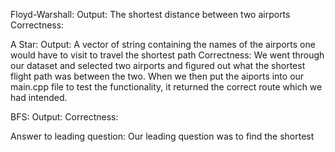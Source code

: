 Floyd-Warshall:
Output: The shortest distance between two airports 
Correctness:

A Star:
Output: A vector of string containing the names of the airports one would have to visit to travel the shortest path
Correctness: We went through our dataset and selected two airports and figured out what the shortest flight path was between the two. When we then put the aiports into our main.cpp file to test the functionality, it returned the correct route which we had intended.

BFS:
Output: 
Correctness:

Answer to leading question: Our leading question was to find the shortest
